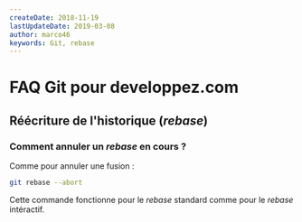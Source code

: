 ```yaml
---
createDate: 2018-11-19
lastUpdateDate: 2019-03-08
author: marco46
keywords: Git, rebase
---
```


# FAQ Git pour developpez.com

## Réécriture de l'historique (*rebase*)

### Comment annuler un *rebase* en cours ?

Comme pour annuler une fusion :

```bash
git rebase --abort
```

Cette commande fonctionne pour le *rebase* standard comme pour le *rebase* intéractif.
